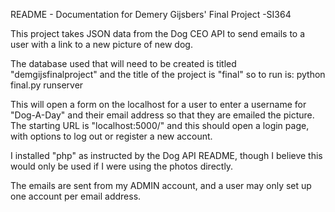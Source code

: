 README - Documentation for Demery Gijsbers' Final Project -SI364

This project takes JSON data from the Dog CEO API to send emails to a user with a link to a new picture of new dog.

The database used that will need to be created is titled "demgijsfinalproject" and the title of the project is "final" so to run is: python final.py runserver 

This will open a form on the localhost for a user to enter a username for "Dog-A-Day" and their email address so that they are emailed the picture. The starting URL is "localhost:5000/" and this should open a login page, with options to log out or register a new account. 

I installed "php" as instructed by the Dog API README, though I believe this would only be used if I were using the photos directly. 

The emails are sent from my ADMIN account, and a user may only set up one account per email address. 